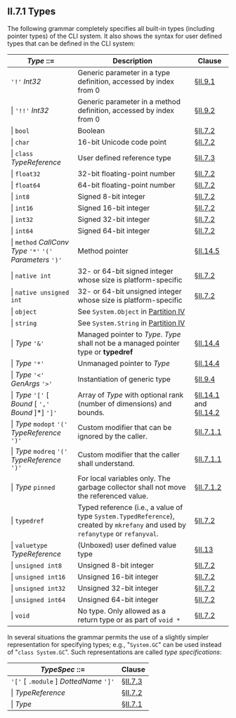 ## II.7.1 Types

The following grammar completely specifies all built-in types (including pointer types) of the CLI system. It also shows the syntax for user defined types that can be defined in the CLI system: 

 *Type* ::= | Description | Clause
 ---- | ---- | ----
 `'!'` _Int32_ | Generic parameter in a type definition, accessed by index from 0 | §[II.9.1](ii.9.1-generic-type-definitions.md)
 \| `'!!'` _Int32_ | Generic parameter in a method definition, accessed by index from 0 | §[II.9.2](ii.9.2-generics-and-recursive-inheritance-graphs.md)
 \| `bool` | Boolean | §[II.7.2](ii.7.2-built-in-types.md)
 \| `char` | 16-bit Unicode code point | §[II.7.2](ii.7.2-built-in-types.md)
 \| `class` _TypeReference_ | User defined reference type | §[II.7.3](ii.7.3-references-to-user-defined-types-typereference.md)
 \| `float32` | 32-bit floating-point number | §[II.7.2](ii.7.2-built-in-types.md)
 \| `float64` | 64-bit floating-point number | §[II.7.2](ii.7.2-built-in-types.md)
 \| `int8` | Signed 8-bit integer | §[II.7.2](ii.7.2-built-in-types.md)
 \| `int16` | Signed 16-bit integer | §[II.7.2](ii.7.2-built-in-types.md)
 \| `int32` | Signed 32-bit integer | §[II.7.2](ii.7.2-built-in-types.md)
 \| `int64` | Signed 64-bit integer | §[II.7.2](ii.7.2-built-in-types.md)
 \| `method` _CallConv_ _Type_ `'*'` `'('` _Parameters_ `')'` | Method pointer | §[II.14.5](ii.14.5-method-pointers.md)
 \| `native int` | 32- or 64-bit signed integer whose size is platform-specific | §[II.7.2](ii.7.2-built-in-types.md)
 \| `native unsigned int` | 32- or 64-bit unsigned integer whose size is platform-specific | §[II.7.2](ii.7.2-built-in-types.md)
 \| `object` | See `System.Object` in [Partition IV](#todo-missing-hyperlink) | &nbsp;
 \| `string` | See `System.String` in [Partition IV](#todo-missing-hyperlink) | &nbsp;
 \| _Type_ `'&'` | Managed pointer to _Type_. _Type_ shall not be a managed pointer type or **typedref** | §[II.14.4](ii.14.4-pointer-types.md)
 \| *Type* `'*'` | Unmanaged pointer to *Type* | §[II.14.4](ii.14.4-pointer-types.md)
 \| *Type* `'<'` *GenArgs* `'>'` | Instantiation of generic type | §[II.9.4](ii.9.4-instantiating-generic-types.md)
 \| _Type_ `'['` [ *Bound* [ `','` *Bound* ]*] `']'` | Array of _Type_ with optional rank (number of dimensions) and bounds. | §[II.14.1](ii.14.1-vectors.md) and §[II.14.2](ii.14.2-arrays.md)
 \| _Type_ `modopt` `'('` _TypeReference_ `')'` | Custom modifier that can be ignored by the caller. | §[II.7.1.1](ii.7.1.1-modreq-and-modopt.md)
 \| _Type_ `modreq` `'('` _TypeReference_ `')'` | Custom modifier that the caller shall understand. | §[II.7.1.1](ii.7.1.1-modreq-and-modopt.md)
 \| _Type_ `pinned` | For local variables only. The garbage collector shall not move the referenced value. | §[II.7.1.2](ii.7.1.2-pinned.md)
 \| `typedref` | Typed reference (i.e., a value of type `System.TypedReference`), created by `mkrefany` and used by `refanytype` or `refanyval`. | §[II.7.2](ii.7.2-built-in-types.md)
 \| `valuetype` _TypeReference_ | (Unboxed) user defined value type | §[II.13](ii.13-semantics-of-value-types.md)
 \| `unsigned int8` | Unsigned 8-bit integer | §[II.7.2](ii.7.2-built-in-types.md)
 \| `unsigned int16` | Unsigned 16-bit integer | §[II.7.2](ii.7.2-built-in-types.md)
 \| `unsigned int32` | Unsigned 32-bit integer | §[II.7.2](ii.7.2-built-in-types.md)
 \| `unsigned int64` | Unsigned 64-bit integer | §[II.7.2](ii.7.2-built-in-types.md)
 \| `void` | No type. Only allowed as a return type or as part of `void *` | §[II.7.2](ii.7.2-built-in-types.md)

In several situations the grammar permits the use of a slightly simpler representation for specifying types; e.g., "`System.GC`" can be used instead of  "`class System.GC`". Such representations are called *type specifications*: 

 _TypeSpec_ ::= | Clause
 ---- | ----
 `'['` [ `.module` ] *DottedName* `']'` | §[II.7.3](ii.7.3-references-to-user-defined-types-typereference.md)
 \| _TypeReference_ | §[II.7.2](ii.7.2-built-in-types.md)
 \| _Type_ | §[II.7.1](ii.7.1-types.md)